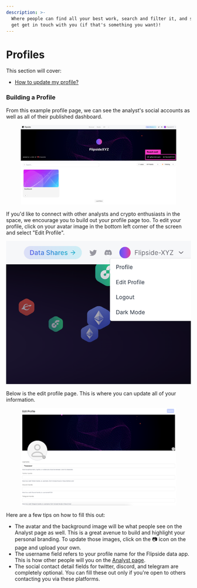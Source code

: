 ```yaml
---
description: >-
  Where people can find all your best work, search and filter it, and see how to
  get get in touch with you (if that's something you want)!
---
```


# Profiles

This section will cover:

* [How to update my profile?](profiles.md#building-your-profile)

### Building a Profile&#x20;

From this example profile page, we can see the analyst's social accounts as well as all of their published dashboard.&#x20;

<figure><img src="../../.gitbook/assets/Group 28.png" alt=""><figcaption></figcaption></figure>

If you'd like to connect with other analysts and crypto enthusiasts in the space, we encourage you to build out your profile page too. To edit your profile, click on your avatar image in the bottom left corner of the screen and select "Edit Profile".&#x20;

![](<../../.gitbook/assets/Screenshot 2023-06-01 at 4.37.12 PM.png>)

Below is the edit profile page. This is where you can update all of your information.&#x20;

<figure><img src="../../.gitbook/assets/Screenshot 2023-03-14 at 1.31.22 PM.png" alt=""><figcaption></figcaption></figure>

Here are a few tips on how to fill this out:

* The avatar and the background image will be what people see on the Analyst page as well. This is a great avenue to build and highlight your personal branding. To update those images, click on the 📷 icon on the page and upload your own.&#x20;
* The username field refers to your profile name for the Flipside data app. This is how other people will you on the [Analyst page](https://flipsidecrypto.xyz/analysts).
* The social contact detail fields for twitter, discord, and telegram are completely optional. You can fill these out only if you're open to others contacting you via these platforms.&#x20;

